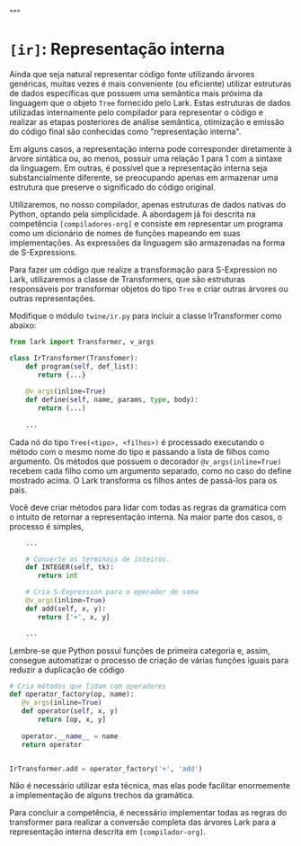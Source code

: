 """
# `[ir]`: Representação interna 

Ainda que seja natural representar código fonte utilizando árvores genéricas, muitas vezes é mais conveniente (ou eficiente) utilizar estruturas de dados específicas que possuem uma semântica mais próxima da linguagem que o objeto `Tree` fornecido pelo Lark. Estas estruturas de dados utilizadas internamente pelo compilador para representar o código e realizar as etapas posteriores de análise semântica, otimização e emissão do código final são conhecidas como "representação interna".

Em alguns casos, a representação interna pode corresponder diretamente à árvore sintática ou, ao menos, possuir uma relação 1 para 1 com a sintaxe da linguagem. Em outras, é possível que a representação interna seja substancialmente diferente, se preocupando apenas em armazenar uma estrutura que preserve o significado do código original.

Utilizaremos, no nosso compilador, apenas estruturas de dados nativas do Python, optando pela simplicidade. A abordagem já foi descrita na competência `[compiladores-org]` e consiste em representar um programa como um dicionário de nomes de funções mapeando em suas implementações. As expressões da linguagem são armazenadas na forma de S-Expressions.

Para fazer um código que realize a transformação para S-Expression no Lark, utilizaremos a classe de Transformers, que são estruturas responsáveis por transformar objetos do tipo `Tree` e criar outras árvores ou outras representações. 

Modifique o módulo `twine/ir.py` para incluir a classe IrTransformer como abaixo:

```python
from lark import Transformer, v_args

class IrTransformer(Transfomer):
    def program(self, def_list):
       return {...}
    
    @v_args(inline=True)
    def define(self, name, params, type, body):
       return (...)
    
    ...
```

Cada nó do tipo `Tree(<tipo>, <filhos>)` é processado executando o método com o mesmo nome do tipo e passando a lista de filhos como argumento. Os métodos que possuem o decorador `@v_args(inline=True)` recebem cada filho como um argumento separado, como no caso do define mostrado acima. O Lark transforma os filhos antes de passá-los para os pais.

Você deve criar métodos para lidar com todas as regras da gramática com o intuito de retornar a representação interna. Na maior parte dos casos, o processo é simples,

```python
    ...

    # Converte os terminais de inteiros.
    def INTEGER(self, tk):
       return int

    # Cria S-Expression para o operador de soma
    @v_args(inline=True)
    def add(self, x, y):
       return ['+', x, y]

    ...
```

Lembre-se que Python possui funções de primeira categoria e, assim, consegue automatizar o processo de criação de várias funções iguais para reduzir a duplicação de código

```python
# Cria métodos que lidam com operadores
def operator_factory(op, name):
   @v_args(inline=True)
   def operator(self, x, y)
       return [op, x, y]
   
   operator.__name__ = name
   return operator


IrTransformer.add = operator_factory('+', 'add')
```

Não é necessário utilizar esta técnica, mas elas pode facilitar enormemente a implementação de alguns trechos da gramática.

Para concluir a competência, é necessário implementar todas as regras do transformer para realizar a conversão completa das árvores Lark para a representação interna descrita em `[compilador-org]`.